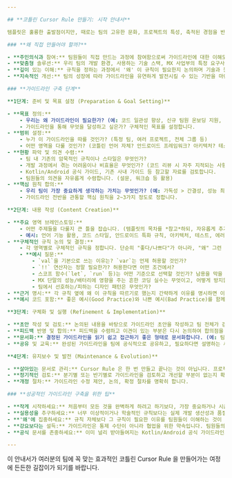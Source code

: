 ```yaml
---

## **코틀린 Cursor Rule 만들기: 시작 안내서**

템플릿은 훌륭한 출발점이지만, 때로는 팀의 고유한 문화, 프로젝트의 특성, 축적된 경험을 반영하여 처음부터 가이드라인을 구축하는 것이 더 효과적일 수 있습니다. 이 안내서는 여러분의 팀이나 스스로에게 맞는 최적의 코틀린 개발 가이드라인을 만들어가는 과정을 돕기 위해 작성되었습니다.

### **왜 직접 만들어야 할까?**

- **주인의식과 참여:** 팀원들이 직접 만드는 과정에 참여함으로써 가이드라인에 대한 이해도와 수용도가 높아집니다.
- **맞춤형 솔루션:** 우리 팀의 개발 환경, 사용하는 기술 스택, MX 사업부의 특정 요구사항(성능, 안정성 등)에 가장 적합한 규칙을 정의할 수 있습니다.
- **깊이 있는 이해:** 규칙을 정하는 과정에서 '왜' 이 규칙이 필요한지 논의하며 기술과 원칙에 대한 더 깊은 이해를 얻게 됩니다.
- **지속적인 개선:** 팀의 성장에 따라 가이드라인을 유연하게 발전시킬 수 있는 기반을 마련합니다.

### **가이드라인 구축 단계**

**1단계: 준비 및 목표 설정 (Preparation & Goal Setting)**

- **목표 정의:**
    - 우리는 왜 가이드라인이 필요한가? (예: 코드 일관성 향상, 신규 팀원 온보딩 지원, 특정 버그 유형 감소, MX 단말 성능 최적화 표준화 등)
    - 가이드라인을 통해 무엇을 달성하고 싶은가? 구체적인 목표를 설정합니다.
- **범위 설정:**
    - 누가 이 가이드라인을 따를 것인가? (특정 팀, 여러 프로젝트, 전체 그룹 등)
    - 어떤 영역을 다룰 것인가? (코틀린 언어 자체? 안드로이드 프레임워크? 아키텍처? 테스트? 코드 스타일? 보안?)
- **현황 파악 및 의견 수렴:**
    - 팀 내 기존의 암묵적인 규칙이나 스타일은 무엇인가?
    - 개발 과정에서 겪는 어려움이나 비효율은 무엇인가? (코드 리뷰 시 자주 지적되는 사항 등)
    - Kotlin/Android 공식 가이드, 기존 사내 가이드 등 참고할 자료를 검토합니다.
    - 팀원들의 의견을 자유롭게 수렴합니다. (설문, 워크숍 등 활용)
- **핵심 원칙 합의:**
    - 우리 팀이 가장 중요하게 생각하는 가치는 무엇인가? (예: 가독성 > 간결성, 성능 최우선, 절대적인 Null 안전성 등)
    - 가이드라인 전반을 관통할 핵심 원칙을 2~3가지 정도로 정합니다.

**2단계: 내용 작성 (Content Creation)**

- **주요 영역 브레인스토밍:**
    - 어떤 주제들을 다룰지 큰 틀을 잡습니다. (템플릿의 목차를 *참고*하되, 자유롭게 추가/삭제/수정)
    - 예시: 언어 기능 활용, 코드 스타일, 안드로이드 특화 규칙, 아키텍처, 테스트, 에러 처리, 동시성, 의존성 관리, 보안, 성능 최적화(MX 특화) 등.
- **구체적인 규칙 논의 및 결정:**
    - 각 영역별로 구체적인 규칙을 정합니다. 단순히 "좋다/나쁘다"가 아니라, "왜" 그런 규칙이 필요한지, 장단점은 무엇인지 충분히 논의합니다.
    - **예시 질문:**
        - `val`을 기본으로 쓰는 이유는? `var`는 언제 허용할 것인가?
        - `!!` 연산자는 정말 필요한가? 허용한다면 어떤 조건에서?
        - 스코프 함수(`let`, `run` 등)는 어떤 기준으로 선택할 것인가? 남용을 막을 규칙은?
        - MX 단말의 성능/배터리에 영향을 주는 흔한 코딩 실수는 무엇이고, 어떻게 방지할 규칙을 만들까?
        - 팀에서 선호하는/피하는 디자인 패턴은 무엇인가?
- **근거 명시:** 각 규칙 옆에 왜 이 규칙을 따르기로 했는지 간략하게 이유를 명시하면 이해와 설득에 도움이 됩니다.
- **예시 코드 포함:** 좋은 예시(Good Practice)와 나쁜 예시(Bad Practice)를 함께 보여주면 규칙을 더 명확하게 이해하는 데 도움이 됩니다.

**3단계: 구체화 및 실행 (Refinement & Implementation)**

- **초안 작성 및 검토:** 논의된 내용을 바탕으로 가이드라인 초안을 작성하고 팀 전체가 검토합니다.
- **피드백 반영 및 합의:** 피드백을 수렴하고 이견이 있는 부분은 다시 논의하여 합의점을 찾습니다. 모든 사람이 100% 동의하기는 어려울 수 있으므로, 합리적인 선에서 타협점을 찾는 것이 중요합니다.
- **문서화:** 결정된 가이드라인을 읽기 쉽고 접근하기 좋은 형태로 문서화합니다. (예: 팀 위키, Git 저장소 내 Markdown 파일 등)
- **공유 및 교육:** 완성된 가이드라인을 팀에 공식적으로 공유하고, 필요하다면 설명하는 세션을 갖습니다. 가이드라인의 '목적'과 '이점'을 강조하여 자발적인 참여를 유도합니다.

**4단계: 유지보수 및 발전 (Maintenance & Evolution)**

- **살아있는 문서로 관리:** Cursor Rule 은 한 번 만들고 끝나는 것이 아닙니다. 프로젝트, Kotlin 언어, Android 플랫폼, 개발 도구, 팀의 상황은 계속 변합니다.
- **정기적인 검토:** 분기별 또는 반기별로 가이드라인을 검토하고 개선할 부분이 없는지 확인합니다. 새로운 언어 기능이나 베스트 프랙티스가 나오면 반영합니다.
- **개정 절차:** 가이드라인 수정 제안, 논의, 확정 절차를 명확히 합니다.

### **성공적인 가이드라인 구축을 위한 팁**

- **작게 시작하세요:** 처음부터 모든 것을 완벽하게 하려고 하기보다, 가장 중요하거나 시급한 영역부터 시작하여 점진적으로 확장해 나가세요.
- **실용성을 추구하세요:** 너무 이상적이거나 학술적인 규칙보다는 실제 개발 생산성과 품질 향상에 도움이 되는 실용적인 규칙에 집중하세요.
- **'왜'에 집중하세요:** 규칙 자체보다 그 규칙이 필요한 이유를 팀원들이 이해하는 것이 중요합니다.
- **강요보다는 설득:** 가이드라인은 통제 수단이 아니라 협업을 위한 약속입니다. 팀원들의 자발적인 동의와 참여를 이끌어내세요.
- **공식 문서를 존중하세요:** 이미 널리 받아들여지는 Kotlin/Android 공식 가이드라인의 내용은 그대로 따르거나 참고하여 불필요한 논쟁을 줄이세요.

---
```


이 안내서가 여러분의 팀에 꼭 맞는 효과적인 코틀린 Cursor Rule 을 만들어가는 여정에 든든한 길잡이가 되기를 바랍니다.